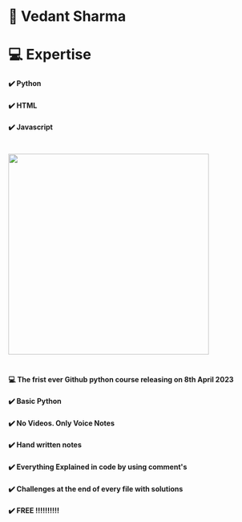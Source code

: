 # 🧍 Vedant Sharma

#  💻 Expertise
#### ✔️ Python
#### ✔️ HTML
#### ✔️ Javascript
#

<img src="https://github-readme-stats.vercel.app/api?username=Vedant565678&show_icons=true&theme=ADD_THEME_HERE" width="400">
<p align="left">

#
  

####  💻 The frist ever Github python course releasing on 8th April 2023
#### ✔️ Basic Python
#### ✔️ No Videos. Only Voice Notes
#### ✔️ Hand written notes
#### ✔️ Everything Explained in code by using comment's 
#### ✔️ Challenges at the end of every file with solutions
#### ✔️ FREE !!!!!!!!!!
